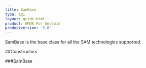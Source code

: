 ```yaml
---
title: SamBase
type: api
layout: guide.html
product: EMDK For Android
productversion: '5.0'
---
```



SamBase is the base class for all the SAM technologies supported.

##Constructors

###SamBase




